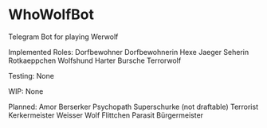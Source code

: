 # WhoWolfBot
Telegram Bot for playing Werwolf

Implemented Roles:
Dorfbewohner
Dorfbewohnerin
Hexe
Jaeger
Seherin
Rotkaeppchen
Wolfshund
Harter Bursche
Terrorwolf

Testing:
None

WIP:
None

Planned:
Amor
Berserker
Psychopath
Superschurke (not draftable)
Terrorist
Kerkermeister
Weisser Wolf
Flittchen
Parasit
Bürgermeister
